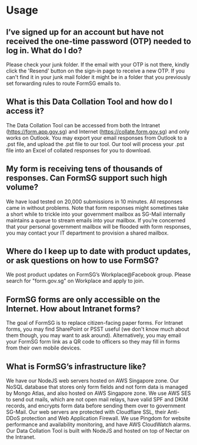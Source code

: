 # Usage

## I’ve signed up for an account but have not received the one-time password (OTP) needed to log in. What do I do?

Please check your junk folder. If the email with your OTP is not there, kindly click the 'Resend' button on the sign-in page to receive a new OTP. If you can't find it in your junk mail folder it might be in a folder that you previously set forwarding rules to route FormSG emails to.

## What is this Data Collation Tool and how do I access it?

The Data Collation Tool can be accessed from both the Intranet (https://form.app.gov.sg) and Internet (https://collate.form.gov.sg) and only works on Outlook. You may export your email responses from Outlook to a .pst file, and upload the .pst file to our tool. Our tool will process your .pst file into an Excel of collated responses for you to download.

## My form is receiving tens of thousands of responses. Can FormSG support such high volume?

We have load tested on 20,000 submissions in 10 minutes. All responses came in without problems. Note that form responses might sometimes take a short while to trickle into your government mailbox as SG-Mail internally maintains a queue to stream emails into your mailbox. If you’re concerned that your personal government mailbox will be flooded with form responses, you may contact your IT department to provision a shared mailbox.

## Where do I keep up to date with product updates, or ask questions on how to use FormSG?

We post product updates on FormSG’s Workplace@Facebook group. Please search for "form.gov.sg" on Workplace and apply to join.

## FormSG forms are only accessible on the Internet. How about Intranet forms?

The goal of FormSG is to replace citizen-facing paper forms. For Intranet forms, you may find SharePoint or PSST useful (we don't know much about them though, you may want to ask around). Alternatively, you may email your FormSG form link as a QR code to officers so they may fill in forms from their own mobile devices.

## What is FormSG’s infrastructure like?

We have our NodeJS web servers hosted on AWS Singapore zone. Our NoSQL database that stores only form fields and not form data is managed by Mongo Atlas, and also hosted on AWS Singapore zone. We use AWS SES to send out mails, which are not open mail relays, have valid SPF and DKIM records, and encrypts form data before sending them over to government SG-Mail. Our web servers are protected with Cloudflare SSL, their Anti-DDoS protection and Web Application Firewall. We use Pingdom for website performance and availability monitoring, and have AWS CloudWatch alarms. Our Data Collation Tool is built with NodeJS and hosted on top of Nectar on the Intranet.